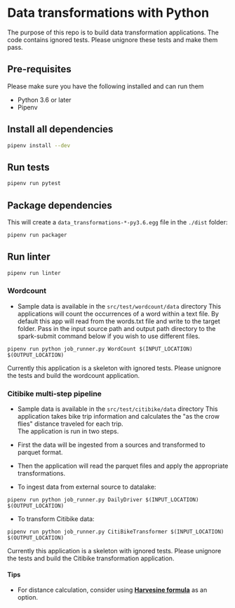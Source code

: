 # Data transformations with Python
The purpose of this repo is to build data transformation applications. The code contains ignored tests. 
Please unignore these tests and make them pass.  

## Pre-requisites
Please make sure you have the following installed and can run them
* Python 3.6 or later
* Pipenv

## Install all dependencies
```bash
pipenv install --dev
```

## Run tests 
```bash
pipenv run pytest
```

## Package dependencies
This will create a `data_transformations-*-py3.6.egg` file in the `./dist` folder:
```bash
pipenv run packager
```

## Run linter
```bash
pipenv run linter
```

### Wordcount
* Sample data is available in the `src/test/wordcount/data` directory
This applications will count the occurrences of a word within a text file. By default this app will read from the words.txt file and write to the target folder.  Pass in the input source path and output path directory to the spark-submit command below if you wish to use different files.

```
pipenv run python job_runner.py WordCount $(INPUT_LOCATION) $(OUTPUT_LOCATION)
```

Currently this application is a skeleton with ignored tests.  Please unignore the tests and build the wordcount application.

### Citibike multi-step pipeline
* Sample data is available in the `src/test/citibike/data` directory
This application takes bike trip information and calculates the "as the crow flies" distance traveled for each trip.  
The application is run in two steps.
* First the data will be ingested from a sources and transformed to parquet format.
* Then the application will read the parquet files and apply the appropriate transformations.


* To ingest data from external source to datalake:
```
pipenv run python job_runner.py DailyDriver $(INPUT_LOCATION) $(OUTPUT_LOCATION)
```

* To transform Citibike data:
```
pipenv run python job_runner.py CitiBikeTransformer $(INPUT_LOCATION) $(OUTPUT_LOCATION)
```

Currently this application is a skeleton with ignored tests.  Please unignore the tests and build the Citibike transformation application.

#### Tips
- For distance calculation, consider using [**Harvesine formula**](https://en.wikipedia.org/wiki/Haversine_formula) as an option.  
